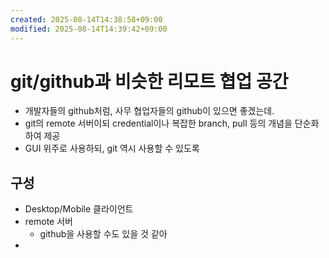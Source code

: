 ```yaml
---
created: 2025-08-14T14:38:58+09:00
modified: 2025-08-14T14:39:42+09:00
---
```


# git/github과 비슷한 리모트 협업 공간

- 개발자들의 github처럼, 사무 협업자들의 github이 있으면 좋겠는데.
- git의 remote 서버이되 credential이나 복잡한 branch, pull 등의 개념을 단순화하여 제공
- GUI 위주로 사용하되, git 역시 사용할 수 있도록

## 구성

- Desktop/Mobile 클라이언트
- remote 서버
	- github을 사용할 수도 있을 것 같아
- 